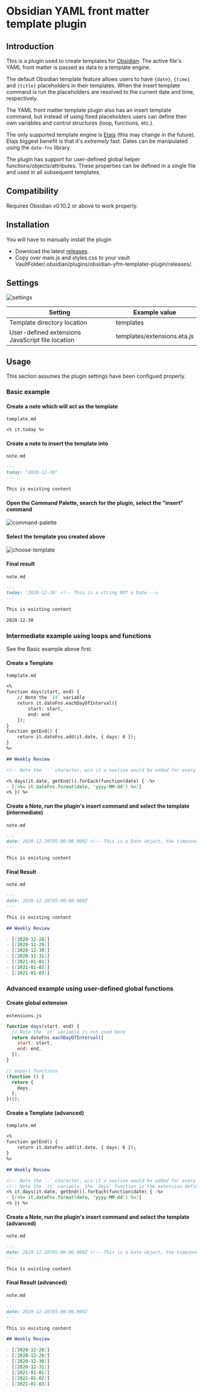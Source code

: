 # Obsidian YAML front matter template plugin

## Introduction

This is a plugin used to create templates for [Obsidian](https://obsidian.md). The active file's YAML front matter is passed as data to a template engine.

The default Obsidian template feature allows users to have `{date}`, `{time}` and `{title}` placeholders in their templates. When the insert template command is run the placeholders are resolved to the current date and time, respectively.

The YAML front matter template plugin also has an insert template command, but instead of using fixed placeholders users can define their own variables and control structures (loop, functions, etc.).

The only supported template engine is [Etajs](https://eta.js.org/) (this may change in the future). Etajs biggest benefit is that it's _extremely_ fast. Dates can be manipulated using the `date-fns` library.

The plugin has support for user-defined global helper functions/objects/attributes. These properties can be defined in a single file and used in all subsequent templates.

## Compatibility

Requires Obsidian v0.10.2 or above to work properly.

## Installation

You will have to manually install the plugin

- Download the latest [releases](https://github.com/m-orfanos/obsidian-yfm-templater-plugin/releases).
- Copy over main.js and styles.css to your vault VaultFolder/.obsidian/plugins/obsidian-yfm-templater-plugin/releases/.

## Settings

![settings](images/settings.png)

| Setting                                          | Example value               |
| ------------------------------------------------ | --------------------------- |
| Template directory location                      | templates                   |
| User-defined extensions JavaScript file location | templates/extensions.eta.js |

## Usage

This section assumes the plugin settings have been configued properly.

### Basic example

#### Create a note which will act as the template

`template.md`

```markdown
<% it.today %>
```

#### Create a note to insert the template into

`note.md`

```markdown
---
today: "2020-12-30"
---

This is existing content
```

#### Open the Command Palette, search for the plugin, select the "insert" command

![command-palette](images/command-palette.png)

#### Select the template you created above

![choose-template](images/choose-template.png)

#### Final result

`note.md`

```markdown
---
today: '2020-12-30' <!-- This is a string NOT a Date -->
---

This is existing content

2020-12-30
```

### Intermediate example using loops and functions

See the Basic example above first.

#### Create a Template

`template.md`

```markdown
<%
function days(start, end) {
    // Note the `it` variable
    return it.dateFns.eachDayOfInterval({
        start: start,
        end: end
    });
}
function getEnd() {
    return it.dateFns.add(it.date, { days: 6 });
}
%>

## Weekly Review

<!-- Note the `-` character, w/o it a newline would be added for every item -->

<% days(it.date, getEnd()).forEach(function(date) { -%>
- [[<%= it.dateFns.format(date, 'yyyy-MM-dd') %>]]
<% }) %>
```

#### Create a Note, run the plugin's insert command and select the template (intermediate)

`note.md`

```markdown
---
date: 2020-12-28T05:00:00.000Z <!-- This is a Date object, the timezone is required -->
---

This is existing content
```

#### Final Result

`note.md`

```markdown
---
date: 2020-12-28T05:00:00.000Z
---

This is existing content

## Weekly Review

- [[2020-12-28]]
- [[2020-12-29]]
- [[2020-12-30]]
- [[2020-12-31]]
- [[2021-01-01]]
- [[2021-01-02]]
- [[2021-01-03]]
```

### Advanced example using user-defined global functions

#### Create global extension

`extensions.js`

```js
function days(start, end) {
  // Note the `it` variable is not used here
  return dateFns.eachDayOfInterval({
    start: start,
    end: end,
  });
}

// export functions
(function () {
  return {
    days,
  };
})();
```

#### Create a Template (advanced)

`template.md`

```markdown
<%
function getEnd() {
    return it.dateFns.add(it.date, { days: 6 });
}
%>

## Weekly Review

<!-- Note the `-` character, w/o it a newline would be added for every item -->
<!-- Note the `it` variable, the `days` function is the extension defined above -->
<% it.days(it.date, getEnd()).forEach(function(date) { -%>
- [[<%= it.dateFns.format(date, 'yyyy-MM-dd') %>]]
<% }) %>
```

#### Create a Note, run the plugin's insert command and select the template (advanced)

`note.md`

```markdown
---
date: 2020-12-28T05:00:00.000Z <!-- This is a Date object, the timezone is required -->
---

This is existing content
```

#### Final Result (advanced)

`note.md`

```markdown
---
date: 2020-12-28T05:00:00.000Z
---

This is existing content

## Weekly Review

- [[2020-12-28]]
- [[2020-12-29]]
- [[2020-12-30]]
- [[2020-12-31]]
- [[2021-01-01]]
- [[2021-01-02]]
- [[2021-01-03]]
```

